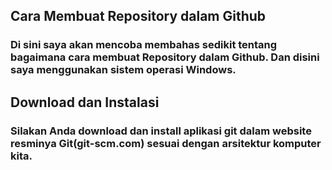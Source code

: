 ## Cara Membuat Repository dalam Github
### Di sini saya akan mencoba membahas sedikit tentang bagaimana cara membuat Repository dalam Github. Dan disini saya menggunakan sistem operasi Windows.
## Download dan Instalasi
### Silakan Anda download dan install aplikasi git dalam website resminya Git(git-scm.com) sesuai dengan arsitektur komputer kita.
	


